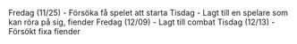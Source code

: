 Fredag (11/25) - Försöka få spelet att starta
Tisdag - Lagt till en spelare som kan röra på sig, fiender
Fredag (12/09) - Lagt till combat
Tisdag (12/13) - Försökt fixa fiender